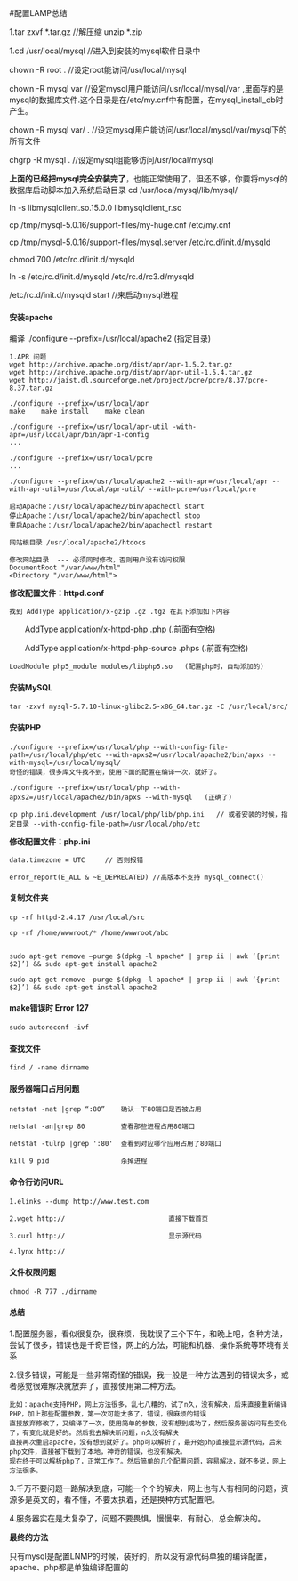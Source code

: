 #配置LAMP总结

1.tar zxvf *.tar.gz 	//解压缩	unzip *.zip

1.cd /usr/local/mysql 	//进入到安装的mysql软件目录中

chown -R root . //设定root能访问/usr/local/mysql 

chown -R mysql var //设定mysql用户能访问/usr/local/mysql/var ,里面存的是mysql的数据库文件.这个目录是在/etc/my.cnf中有配置，在mysql_install_db时产生。 

chown -R mysql var/ . //设定mysql用户能访问/usr/local/mysql/var/mysql下的所有文件 

chgrp -R mysql . //设定mysql组能够访问/usr/local/mysql 

**上面的已经把mysql完全安装完了**，也能正常使用了，但还不够，你要将mysql的数据库启动脚本加入系统启动目录 
cd /usr/local/mysql/lib/mysql/ 

ln -s libmysqlclient.so.15.0.0 libmysqlclient_r.so 

cp /tmp/mysql-5.0.16/support-files/my-huge.cnf /etc/my.cnf 

cp /tmp/mysql-5.0.16/support-files/mysql.server /etc/rc.d/init.d/mysqld 

chmod 700 /etc/rc.d/init.d/mysqld 

ln -s /etc/rc.d/init.d/mysqld /etc/rc.d/rc3.d/mysqld 

/etc/rc.d/init.d/mysqld start //来启动mysql进程 

#### 安装apache

编译	./configure --prefix=/usr/local/apache2	(指定目录)

	1.APR 问题 
	wget http://archive.apache.org/dist/apr/apr-1.5.2.tar.gz
	wget http://archive.apache.org/dist/apr/apr-util-1.5.4.tar.gz
	wget http://jaist.dl.sourceforge.net/project/pcre/pcre/8.37/pcre-8.37.tar.gz
	
	./configure --prefix=/usr/local/apr
	make	make install	make clean
	
	./configure --prefix=/usr/local/apr-util -with-apr=/usr/local/apr/bin/apr-1-config
	...
	
	./configure --prefix=/usr/local/pcre
	...
	
	./configure --prefix=/usr/local/apache2 --with-apr=/usr/local/apr --with-apr-util=/usr/local/apr-util/ --with-pcre=/usr/local/pcre
	
	启动Apache：/usr/local/apache2/bin/apachectl start
	停止Apache：/usr/local/apache2/bin/apachectl stop
	重启Apache：/usr/local/apache2/bin/apachectl restart
	
	网站根目录 /usr/local/apache2/htdocs
	
	修改网站目录	--- 必须同时修改，否则用户没有访问权限
	DocumentRoot "/var/www/html"
	<Directory "/var/www/html">
	
**修改配置文件：httpd.conf**
	
	找到 AddType application/x-gzip .gz .tgz 在其下添加如下内容

　　AddType application/x-httpd-php .php      (.前面有空格)

　　AddType application/x-httpd-php-source .phps        (.前面有空格)

	LoadModule php5_module modules/libphp5.so	(配置php时，自动添加的)
	
	
#### 安装MySQL

	tar -zxvf mysql-5.7.10-linux-glibc2.5-x86_64.tar.gz -C /usr/local/src/ 
	
#### 安装PHP
	
	./configure --prefix=/usr/local/php --with-config-file-path=/usr/local/php/etc --with-apxs2=/usr/local/apache2/bin/apxs --with-mysql=/usr/local/mysql/
	奇怪的错误，很多库文件找不到，使用下面的配置在编译一次，就好了。
	
	./configure --prefix=/usr/local/php --with-apxs2=/usr/local/apache2/bin/apxs --with-mysql	(正确了)
	
	cp php.ini.development /usr/local/php/lib/php.ini 	// 或者安装的时候，指定目录 --with-config-file-path=/usr/local/php/etc
	
**修改配置文件：php.ini**

	data.timezone = UTC		// 否则报错
	
	error_report(E_ALL & ~E_DEPRECATED)	//高版本不支持 mysql_connect()
	
	

#### 复制文件夹

	cp -rf httpd-2.4.17 /usr/local/src
	
	cp -rf /home/wwwroot/* /home/wwwroot/abc
	
	
	sudo apt-get remove –purge $(dpkg -l apache* | grep ii | awk ‘{print $2}’) && sudo apt-get install apache2
	
	sudo apt-get remove –purge $(dpkg -l apache* | grep ii | awk ‘{print $2}’) && sudo apt-get install apache2
	
#### make错误时  Error 127
	
	sudo autoreconf -ivf
	
#### 查找文件

	find / -name dirname
	
#### 服务器端口占用问题

	netstat -nat |grep “:80”	确认一下80端口是否被占用
	
	netstat -an|grep 80 		查看那些进程占用80端口
	
	netstat -tulnp |grep ':80'	查看到对应哪个应用占用了80端口
	
	kill 9 pid					杀掉进程
	
#### 命令行访问URL

	1.elinks --dump http://www.test.com	
	
	2.wget http://							直接下载首页
	
	3.curl http://							显示源代码
	
	4.lynx http://							
	
#### 文件权限问题

	chmod -R 777 ./dirname
	
#### 总结
1.配置服务器，看似很复杂，很麻烦，我耽误了三个下午，和晚上吧，各种方法，尝试了很多，错误也是千奇百怪，网上的方法，可能和机器、操作系统等环境有关系

2.很多错误，可能是一些非常奇怪的错误，我一般是一种方法遇到的错误太多，或者感觉很难解决就放弃了，直接使用第二种方法。

	比如：apache支持PHP，网上方法很多，乱七八糟的，试了n久，没有解决，后来直接重新编译PHP，加上那些配置参数，第一次可能太多了，错误，很麻烦的错误
	直接放弃修改了，又编译了一次，使用简单的参数，没有想到成功了，然后服务器访问有些变化了，有变化就是好的。然后我去解决新问题，n久没有解决
	直接再次重启apache，没有想到就好了。php可以解析了，最开始php直接显示源代码，后来php文件，直接被下载到了本地，神奇的错误，也没有解决。
	现在终于可以解析php了，正常工作了。然后简单的几个配置问题，容易解决，就不多说，网上方法很多。
	
3.千万不要问题一路解决到底，可能一个个的解决，网上也有人有相同的问题，资源多是英文的，看不懂，不要太执着，还是换种方式配置吧。

4.服务器实在是太复杂了，问题不要畏惧，慢慢来，有耐心，总会解决的。

**最终的方法**

只有mysql是配置LNMP的时候，装好的，所以没有源代码单独的编译配置，apache、php都是单独编译配置的